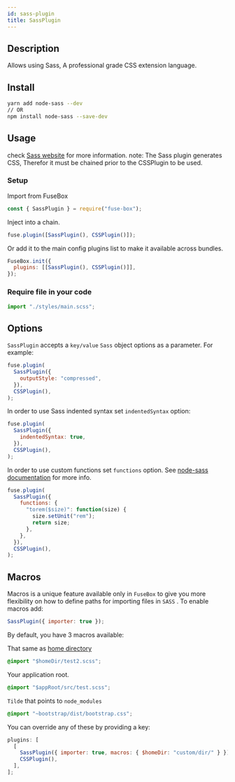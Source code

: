 ```yaml
---
id: sass-plugin
title: SassPlugin
---
```


## Description

Allows using Sass, A professional grade CSS extension language.

## Install

```bash
yarn add node-sass --dev
// OR
npm install node-sass --save-dev
```

## Usage

check [Sass website](http://sass-lang.com/) for more information. note: The Sass
plugin generates CSS, Therefor it must be chained prior to the CSSPlugin to be
used.

### Setup

Import from FuseBox

```js
const { SassPlugin } = require("fuse-box");
```

Inject into a chain.

```js
fuse.plugin([SassPlugin(), CSSPlugin()]);
```

Or add it to the main config plugins list to make it available across bundles.

```js
FuseBox.init({
  plugins: [[SassPlugin(), CSSPlugin()]],
});
```

### Require file in your code

```js
import "./styles/main.scss";
```

## Options

`SassPlugin` accepts a `key/value` `Sass` object options as a parameter. For
example:

```js
fuse.plugin(
  SassPlugin({
    outputStyle: "compressed",
  }),
  CSSPlugin(),
);
```

In order to use Sass indented syntax set `indentedSyntax` option:

```js
fuse.plugin(
  SassPlugin({
    indentedSyntax: true,
  }),
  CSSPlugin(),
);
```

In order to use custom functions set `functions` option. See
[node-sass documentation](https://github.com/sass/node-sass) for more info.

```js
fuse.plugin(
  SassPlugin({
    functions: {
      "torem($size)": function(size) {
        size.setUnit("rem");
        return size;
      },
    },
  }),
  CSSPlugin(),
);
```

## Macros

Macros is a unique feature available only in `FuseBox` to give you more
flexibility on how to define paths for importing files in `SASS` . To enable
macros add:

```js
SassPlugin({ importer: true });
```

By default, you have 3 macros available:

That same as [home directory](#home-directory)

```css
@import "$homeDir/test2.scss";
```

Your application root.

```css
@import "$appRoot/src/test.scss";
```

`Tilde` that points to `node_modules`

```css
@import "~bootstrap/dist/bootstrap.css";
```

You can override any of these by providing a key:

```js
plugins: [
  [
    SassPlugin({ importer: true, macros: { $homeDir: "custom/dir/" } }),
    CSSPlugin(),
  ],
];
```
